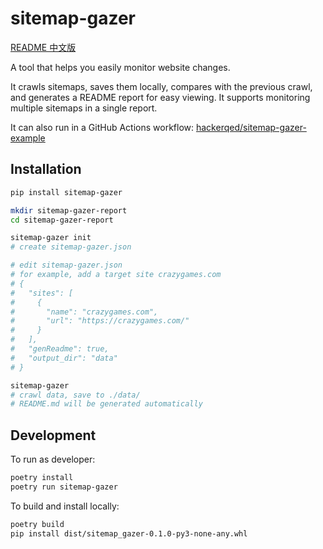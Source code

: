 # sitemap-gazer

[README 中文版](README.zh.md)

A tool that helps you easily monitor website changes.

It crawls sitemaps, saves them locally, compares with the previous crawl, and generates a README report for easy viewing. It supports monitoring multiple sitemaps in a single report.

It can also run in a GitHub Actions workflow: [hackerqed/sitemap-gazer-example](https://github.com/hackerqed/sitemap-gazer-example)

## Installation

```bash
pip install sitemap-gazer

mkdir sitemap-gazer-report
cd sitemap-gazer-report

sitemap-gazer init
# create sitemap-gazer.json

# edit sitemap-gazer.json
# for example, add a target site crazygames.com
# {
#   "sites": [
#     {
#       "name": "crazygames.com",
#       "url": "https://crazygames.com/"
#     }
#   ],
#   "genReadme": true,
#   "output_dir": "data"
# }

sitemap-gazer
# crawl data, save to ./data/
# README.md will be generated automatically
```

## Development

To run as developer:

```bash
poetry install
poetry run sitemap-gazer
```

To build and install locally:

```bash
poetry build
pip install dist/sitemap_gazer-0.1.0-py3-none-any.whl
```
